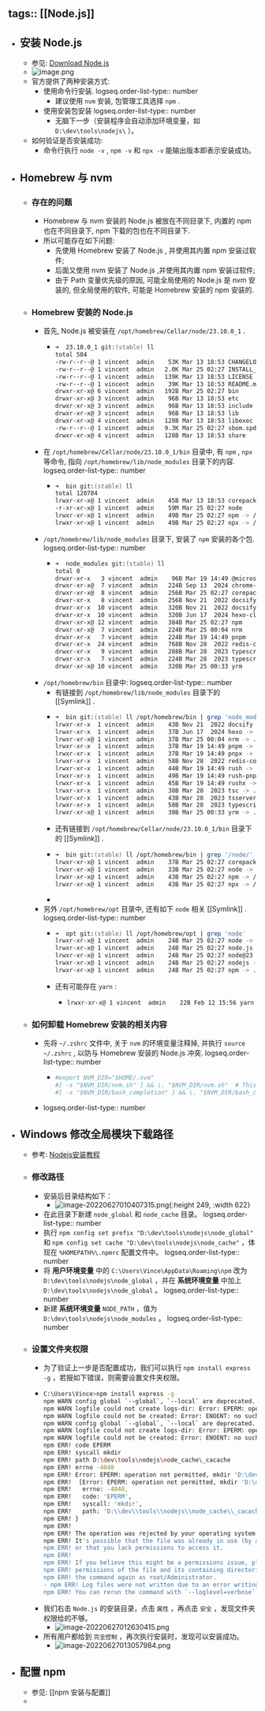 tags:: [[Node.js]]
---

- ## 安装 Node.js
	- 参见: [Download Node.js](https://nodejs.org/en/download)
	- ![image.png](../assets/image_1742836877433_0.png)
	- 官方提供了两种安装方式:
		- 使用命令行安装.
		  logseq.order-list-type:: number
			- 建议使用 `nvm` 安装, 包管理工具选择 `npm` .
		- 使用安装包安装
		  logseq.order-list-type:: number
			- 无脑下一步（安装程序会自动添加环境变量，如 `D:\dev\tools\nodejs\` ）。
	- 如何验证是否安装成功:
		- 命令行执行 `node -v` , `npm -v` 和 `npx -v` 能输出版本即表示安装成功。
- ## Homebrew 与 nvm
	- ### 存在的问题
		- Homebrew 与 nvm 安装的 Node.js 被放在不同目录下, 内置的 npm 也在不同目录下, npm 下载的包也在不同目录下.
		- 所以可能存在如下问题:
			- 先使用 Homebrew 安装了 Node.js , 并使用其内置 npm 安装过软件;
			- 后面又使用 nvm 安装了 Node.js ,并使用其内置 npm 安装过软件;
			- 由于 Path 变量优先级的原因, 可能全局使用的 Node.js 是 nvm 安装的, 但全局使用的软件, 可能是 Homebrew 安装的 npm 安装的.
	- ### Homebrew 安装的 Node.js
		- 首先, Node.js 被安装在 `/opt/homebrew/Cellar/node/23.10.0_1` .
			- ``` zsh
			  ➜  23.10.0_1 git:(stable) ll
			  total 504
			  -rw-r--r--@ 1 vincent  admin    53K Mar 13 18:53 CHANGELOG.md
			  -rw-r--r--@ 1 vincent  admin   2.0K Mar 25 02:27 INSTALL_RECEIPT.json
			  -rw-r--r--@ 1 vincent  admin   139K Mar 13 18:53 LICENSE
			  -rw-r--r--@ 1 vincent  admin    39K Mar 13 18:53 README.md
			  drwxr-xr-x@ 6 vincent  admin   192B Mar 25 02:27 bin
			  drwxr-xr-x@ 3 vincent  admin    96B Mar 13 18:53 etc
			  drwxr-xr-x@ 3 vincent  admin    96B Mar 13 18:53 include
			  drwxr-xr-x@ 3 vincent  admin    96B Mar 13 18:53 lib
			  drwxr-xr-x@ 4 vincent  admin   128B Mar 13 18:53 libexec
			  -rw-r--r--@ 1 vincent  admin   9.3K Mar 25 02:27 sbom.spdx.json
			  drwxr-xr-x@ 4 vincent  admin   128B Mar 13 18:53 share
			  ```
		- 在 `/opt/homebrew/Cellar/node/23.10.0_1/bin` 目录中, 有 `npm` , `npx` 等命令, 指向 `/opt/homebrew/lib/node_modules` 目录下的内容.
		  logseq.order-list-type:: number
			- ``` zsh
			  ➜  bin git:(stable) ll
			  total 120784
			  lrwxr-xr-x@ 1 vincent  admin    45B Mar 13 18:53 corepack -> ../lib/node_modules/corepack/dist/corepack.js
			  -r-xr-xr-x@ 1 vincent  admin    59M Mar 25 02:27 node
			  lrwxr-xr-x@ 1 vincent  admin    49B Mar 25 02:27 npm -> /opt/homebrew/lib/node_modules/npm/bin/npm-cli.js
			  lrwxr-xr-x@ 1 vincent  admin    49B Mar 25 02:27 npx -> /opt/homebrew/lib/node_modules/npm/bin/npx-cli.js
			  ```
		- `/opt/homebrew/lib/node_modules` 目录下, 安装了 `npm` 安装的各个包.
		  logseq.order-list-type:: number
			- ``` zsh
			  ➜  node_modules git:(stable) ll
			  total 0
			  drwxr-xr-x   3 vincent  admin    96B Mar 19 14:49 @microsoft
			  drwxr-xr-x@  7 vincent  admin   224B Sep 13  2024 chrome-types
			  drwxr-xr-x@  8 vincent  admin   256B Mar 25 02:27 corepack
			  drwxr-xr-x   8 vincent  admin   256B Nov 21  2022 docsify
			  drwxr-xr-x  10 vincent  admin   320B Nov 21  2022 docsify-cli
			  drwxr-xr-x  10 vincent  admin   320B Jun 17  2024 hexo-cli
			  drwxr-xr-x@ 12 vincent  admin   384B Mar 25 02:27 npm
			  drwxr-xr-x@  7 vincent  admin   224B Mar 25 00:04 nrm
			  drwxr-xr-x   7 vincent  admin   224B Mar 19 14:49 pnpm
			  drwxr-xr-x  24 vincent  admin   768B Nov 28  2022 redis-commander
			  drwxr-xr-x   9 vincent  admin   288B Mar 28  2023 typescript
			  drwxr-xr-x   7 vincent  admin   224B Mar 28  2023 typescript-language-server
			  drwxr-xr-x@ 10 vincent  admin   320B Mar 25 00:33 yrm
			  ```
		- `/opt/homebrew/bin` 目录中:
		  logseq.order-list-type:: number
			- 有链接到 `/opt/homebrew/lib/node_modules` 目录下的 [[Symlink]] .
			- ``` zsh
			  ➜  bin git:(stable) ll /opt/homebrew/bin | grep 'node_modules'
			  lrwxr-xr-x  1 vincent  admin    43B Nov 21  2022 docsify -> ../lib/node_modules/docsify-cli/bin/docsify
			  lrwxr-xr-x  1 vincent  admin    37B Jun 17  2024 hexo -> ../lib/node_modules/hexo-cli/bin/hexo
			  lrwxr-xr-x@ 1 vincent  admin    37B Mar 25 00:04 nrm -> ../lib/node_modules/nrm/dist/index.js
			  lrwxr-xr-x  1 vincent  admin    37B Mar 19 14:49 pnpm -> ../lib/node_modules/pnpm/bin/pnpm.cjs
			  lrwxr-xr-x  1 vincent  admin    37B Mar 19 14:49 pnpx -> ../lib/node_modules/pnpm/bin/pnpx.cjs
			  lrwxr-xr-x  1 vincent  admin    58B Nov 28  2022 redis-commander -> ../lib/node_modules/redis-commander/bin/redis-commander.js
			  lrwxr-xr-x  1 vincent  admin    44B Mar 19 14:49 rush -> ../lib/node_modules/@microsoft/rush/bin/rush
			  lrwxr-xr-x  1 vincent  admin    49B Mar 19 14:49 rush-pnpm -> ../lib/node_modules/@microsoft/rush/bin/rush-pnpm
			  lrwxr-xr-x  1 vincent  admin    45B Mar 19 14:49 rushx -> ../lib/node_modules/@microsoft/rush/bin/rushx
			  lrwxr-xr-x  1 vincent  admin    38B Mar 28  2023 tsc -> ../lib/node_modules/typescript/bin/tsc
			  lrwxr-xr-x  1 vincent  admin    43B Mar 28  2023 tsserver -> ../lib/node_modules/typescript/bin/tsserver
			  lrwxr-xr-x  1 vincent  admin    58B Mar 28  2023 typescript-language-server -> ../lib/node_modules/typescript-language-server/lib/cli.mjs
			  lrwxr-xr-x@ 1 vincent  admin    30B Mar 25 00:33 yrm -> ../lib/node_modules/yrm/cli.js
			  ```
			- 还有链接到 `/opt/homebrew/Cellar/node/23.10.0_1/bin` 目录下的 [[Symlink]] .
			- ``` zsh
			  ➜  bin git:(stable) ll /opt/homebrew/bin | grep '/node/'
			  lrwxr-xr-x@ 1 vincent  admin    37B Mar 25 02:27 corepack -> ../Cellar/node/23.10.0_1/bin/corepack
			  lrwxr-xr-x@ 1 vincent  admin    33B Mar 25 02:27 node -> ../Cellar/node/23.10.0_1/bin/node
			  lrwxr-xr-x@ 1 vincent  admin    43B Mar 25 02:27 npm -> /opt/homebrew/Cellar/node/23.10.0_1/bin/npm
			  lrwxr-xr-x@ 1 vincent  admin    43B Mar 25 02:27 npx -> /opt/homebrew/Cellar/node/23.10.0_1/bin/npx
			  ```
			-
		- 另外 `/opt/homebrew/opt` 目录中, 还有如下 `node` 相关 [[Symlink]] .
		  logseq.order-list-type:: number
			- ``` zsh
			  ➜  opt git:(stable) ll /opt/homebrew/opt | grep 'node'
			  lrwxr-xr-x@ 1 vincent  admin    24B Mar 25 02:27 node -> ../Cellar/node/23.10.0_1
			  lrwxr-xr-x@ 1 vincent  admin    24B Mar 25 02:27 node.js -> ../Cellar/node/23.10.0_1
			  lrwxr-xr-x@ 1 vincent  admin    24B Mar 25 02:27 node@23 -> ../Cellar/node/23.10.0_1
			  lrwxr-xr-x@ 1 vincent  admin    24B Mar 25 02:27 nodejs -> ../Cellar/node/23.10.0_1
			  lrwxr-xr-x@ 1 vincent  admin    24B Mar 25 02:27 npm -> ../Cellar/node/23.10.0_1
			  ```
			- 还有可能存在 `yarn` :
				- ``` zsh
				  lrwxr-xr-x@ 1 vincent  admin    22B Feb 12 15:56 yarn -> ../Cellar/yarn/1.22.22
				  ```
	- ### 如何卸载 Homebrew 安装的相关内容
		- 先将 `~/.zshrc` 文件中, 关于 `nvm` 的环境变量注释掉, 并执行 `source ~/.zshrc` , 以防与 Homebrew 安装的 Node.js 冲突.
		  logseq.order-list-type:: number
			- ``` zsh
			  #export NVM_DIR="$HOME/.nvm"
			  #[ -s "$NVM_DIR/nvm.sh" ] && \. "$NVM_DIR/nvm.sh"  # This loads nvm
			  #[ -s "$NVM_DIR/bash_completion" ] && \. "$NVM_DIR/bash_completion"  # This loads nvm bash_completion
			  ```
		- logseq.order-list-type:: number
- ## Windows 修改全局模块下载路径
	- 参考: [Nodejs安装教程](https://blog.csdn.net/qq_48485223/article/details/122709354)
	- ### 修改路径
		- 安装后目录结构如下：
			- ![image-20220627010407315.png](../assets/image-20220627010407315_1718524589574_0.png){:height 249, :width 622}
		- 在此目录下新建 `node_global` 和 `node_cache` 目录。
		  logseq.order-list-type:: number
		- 执行 `npm config set prefix "D:\dev\tools\nodejs\node_global"` 和 `npm config set cache "D:\dev\tools\nodejs\node_cache"` ，体现在 `%HOMEPATH%\.npmrc` 配置文件中。
		  logseq.order-list-type:: number
		- 将 **用户环境变量** 中的 `C:\Users\Vince\AppData\Roaming\npm` 改为 `D:\dev\tools\nodejs\node_global` ，并在  **系统环境变量** 中加上  `D:\dev\tools\nodejs\node_global` 。
		  logseq.order-list-type:: number
		- 新建 **系统环境变量** `NODE_PATH` ，值为 `D:\dev\tools\nodejs\node_modules` 。
		  logseq.order-list-type:: number
	- ###  设置文件夹权限
		- 为了验证上一步是否配置成功，我们可以执行 `npm install express -g` ，若报如下错误，则需要设置文件夹权限。
		- ```sh
		  C:\Users\Vince>npm install express -g
		  npm WARN config global `--global`, `--local` are deprecated. Use `--location=global` instead.
		  npm WARN logfile could not create logs-dir: Error: EPERM: operation not permitted, mkdir 'D:\dev\tools\nodejs\node_cache\_logs'
		  npm WARN logfile could not be created: Error: ENOENT: no such file or directory, open 'D:\dev\tools\nodejs\node_cache\_logs\2022-06-26T17_20_32_564Z-debug-0.log'
		  npm WARN config global `--global`, `--local` are deprecated. Use `--location=global` instead.
		  npm WARN logfile could not create logs-dir: Error: EPERM: operation not permitted, mkdir 'D:\dev\tools\nodejs\node_cache\_logs'
		  npm WARN logfile could not be created: Error: ENOENT: no such file or directory, open 'D:\dev\tools\nodejs\node_cache\_logs\2022-06-26T17_20_32_796Z-debug-0.log'
		  npm ERR! code EPERM
		  npm ERR! syscall mkdir
		  npm ERR! path D:\dev\tools\nodejs\node_cache\_cacache
		  npm ERR! errno -4048
		  npm ERR! Error: EPERM: operation not permitted, mkdir 'D:\dev\tools\nodejs\node_cache\_cacache'
		  npm ERR!  [Error: EPERM: operation not permitted, mkdir 'D:\dev\tools\nodejs\node_cache\_cacache'] {
		  npm ERR!   errno: -4048,
		  npm ERR!   code: 'EPERM',
		  npm ERR!   syscall: 'mkdir',
		  npm ERR!   path: 'D:\\dev\\tools\\nodejs\\node_cache\\_cacache'
		  npm ERR! }
		  npm ERR!
		  npm ERR! The operation was rejected by your operating system.
		  npm ERR! It's possible that the file was already in use (by a text editor or antivirus),
		  npm ERR! or that you lack permissions to access it.
		  npm ERR!
		  npm ERR! If you believe this might be a permissions issue, please double-check the
		  npm ERR! permissions of the file and its containing directories, or try running
		  npm ERR! the command again as root/Administrator.
		  - npm ERR! Log files were not written due to an error writing to the directory: D:\dev\tools\nodejs\node_cache\_logs
		  npm ERR! You can rerun the command with `--loglevel=verbose` to see the logs in your terminal
		  ```
		- 我们右击 `Node.js` 的安装目录，点击 `属性` ，再点击 `安全` ，发现文件夹权限给的不够。
			- ![image-20220627012630415.png](../assets/image-20220627012630415_1718524659946_0.png)
		- 所有用户都给到 `完全控制` ，再次执行安装时，发现可以安装成功。
			- ![image-20220627013057984.png](../assets/image-20220627013057984_1718524675826_0.png)
- ## 配置 npm
	- 参见: [[npm 安装与配置]]
	-